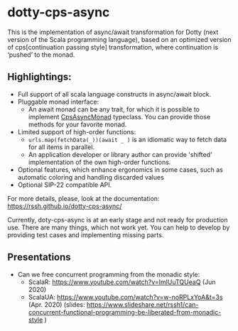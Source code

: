 # dotty-cps-async


This is the implementation of async/await transformation for Dotty (next version of the Scala programming language), based on an optimized version of cps[continuation passing style] transformation, where continuation is ‘pushed’ to the monad. 

## Highlightings:

 * Full support of all scala language constructs in async/await block.
 * Pluggable monad interface:  
    *  An await monad can be any trait, for which it is possible to implement [CpsAsyncMonad](https://github.com/rssh/dotty-cps-async/blob/master/src/main/scala/cps/CpsMonad.scala) typeclass. You can provide those methods for your favorite monad.
 * Limited support of high-order functions:
    * ```urls.map(fetchData(_))(await _ )```  is an idiomatic way to fetch data for all items in parallel.
    * An application developer or library author can provide 'shifted' implementation of the own high-order functions.
 * Optional features, which enhance ergonomics in some cases, such as automatic coloring and handling discarded values
 * Optional SIP-22 compatible API.

For more details, please, look at the documentation: https://rssh.github.io/dotty-cps-async/

Currently, doty-cps-async is at an early stage and not ready for production use.  There are many things, which not work yet.   You can help to develop by providing test cases and implementing missing parts.  

## Presentations

* Can we free concurrent programming from the monadic style:
    * ScalaR:  https://www.youtube.com/watch?v=ImlUuTQUeaQ  (Jun 2020)
    * ScalaUA: https://www.youtube.com/watch?v=w-noRPLxYoA&t=3s  (Apr. 2020)
   (slides: https://www.slideshare.net/rssh1/can-concurrent-functional-programming-be-liberated-from-monadic-style )


   
